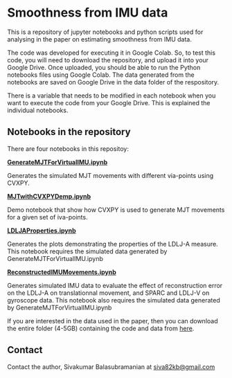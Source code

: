# Smoothness from IMU data

This is a repository of jupyter notebooks and python scripts used for analysing in the paper on estimating smoothness from IMU data.

The code was developed for executing it in Google Colab. So, to test this code, you will need to download the repository, and upload it into your Google Drive. Once uploaded, you should be able to run the Python notebooks files using Google Colab. The data generated from the notebooks are saved on Google Drive in the data folder of the respository.

There is a variable that needs to be modified in each notebook when you want to execute the code from your Google Drive. This is explained the individual notebooks.

## Notebooks in the repository
There are four notebooks in this repositoy:


[**GenerateMJTForVirtualIMU.ipynb**](https://github.com/siva82kb/smoothness_from_imu/blob/master/notebooks/GenerateMJTForVirtualIMU.ipynb)

Generates the simulated MJT movements with different via-points using CVXPY.

[**MJTwithCVXPYDemp.ipynb**](https://github.com/siva82kb/smoothness_from_imu/blob/master/notebooks/MJTwithCVXPYDemp.ipynb)

Demo notebook that show how CVXPY is used to generate MJT movements for a given set of iva-points.

[**LDLJAProperties.ipynb**](https://github.com/siva82kb/smoothness_from_imu/blob/master/notebooks/LDLJAProperties.ipynb)

Generates the plots demonstrating the properties of the LDLJ-A measure. This notebook requires the simulated data generated by GenerateMJTForVirtualIMU.ipynb

[**ReconstructedIMUMovements.ipynb**](https://github.com/siva82kb/smoothness_from_imu/blob/master/notebooks/ReconstructedIMUMovements.ipynb)

Generates simulated IMU data to evaluate the effect of reconstruction error on the LDLJ-A on translationnal movement, and SPARC and LDLJ-V on gyroscope data. This notebook also requires the simulated data generated by GenerateMJTForVirtualIMU.ipynb

If you are interested in the data used in the paper, then you can download the entire folder (4-5GB) containing the code and data from [here](https://drive.google.com/drive/folders/1u9eXHngDIqLLMkFPMb0XRRB6bkJOrH43?usp=sharing).

## Contact

Contact the author, Sivakumar Balasubramanian at siva82kb@gmail.com